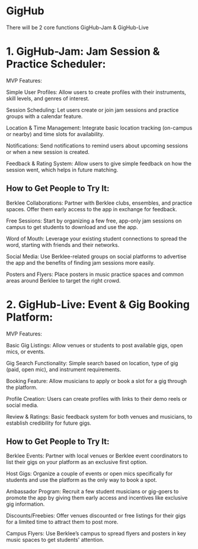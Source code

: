 # GigHub

There will be 2 core functions
GigHub-Jam & GigHub-Live


# 1. GigHub-Jam: Jam Session & Practice Scheduler:
MVP Features:

Simple User Profiles: Allow users to create profiles with their instruments, skill levels, and genres of interest.

Session Scheduling: Let users create or join jam sessions and practice groups with a calendar feature.

Location & Time Management: Integrate basic location tracking (on-campus or nearby) and time slots for availability.

Notifications: Send notifications to remind users about upcoming sessions or when a new session is created.

Feedback & Rating System: Allow users to give simple feedback on how the session went, which helps in future matching.


## How to Get People to Try It:
Berklee Collaborations: Partner with Berklee clubs, ensembles, and practice spaces. Offer them early access to the app in exchange for feedback.

Free Sessions: Start by organizing a few free, app-only jam sessions on campus to get students to download and use the app.

Word of Mouth: Leverage your existing student connections to spread the word, starting with friends and their networks.

Social Media: Use Berklee-related groups on social platforms to advertise the app and the benefits of finding jam sessions more easily.

Posters and Flyers: Place posters in music practice spaces and common areas around Berklee to target the right crowd.

# 2.  GigHub-Live: Event & Gig Booking Platform:
MVP Features:

Basic Gig Listings: Allow venues or students to post available gigs, open mics, or events.

Gig Search Functionality: Simple search based on location, type of gig (paid, open mic), and instrument requirements.

Booking Feature: Allow musicians to apply or book a slot for a gig through the platform.

Profile Creation: Users can create profiles with links to their demo reels or social media.

Review & Ratings: Basic feedback system for both venues and musicians, to establish credibility for future gigs.

## How to Get People to Try It:

Berklee Events: Partner with local venues or Berklee event coordinators to list their gigs on your platform as an exclusive first option.

Host Gigs: Organize a couple of events or open mics specifically for students and use the platform as the only way to book a spot.

Ambassador Program: Recruit a few student musicians or gig-goers to promote the app by giving them early access and incentives like exclusive gig information.

Discounts/Freebies: Offer venues discounted or free listings for their gigs for a limited time to attract them to post more.

Campus Flyers: Use Berklee’s campus to spread flyers and posters in key music spaces to get students' attention.
